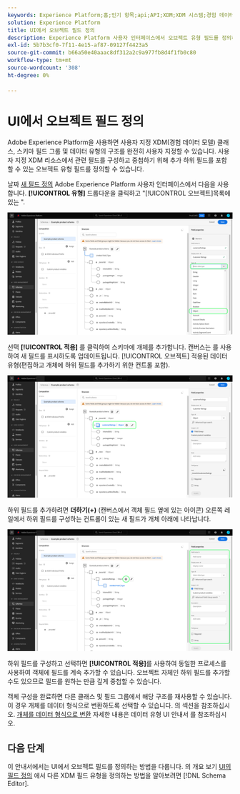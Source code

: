 ```yaml
---
keywords: Experience Platform;홈;인기 항목;api;API;XDM;XDM 시스템;경험 데이터 모델;데이터 모델;ui;작업 영역;개체;필드;
solution: Experience Platform
title: UI에서 오브젝트 필드 정의
description: Experience Platform 사용자 인터페이스에서 오브젝트 유형 필드를 정의하는 방법을 알아봅니다.
exl-id: 5b7b3cf0-7f11-4e15-af87-09127f4423a5
source-git-commit: b66a50e40aaac8df312a2c9a977fb8d4f1fb0c80
workflow-type: tm+mt
source-wordcount: '308'
ht-degree: 0%

---
```


# UI에서 오브젝트 필드 정의

Adobe Experience Platform을 사용하면 사용자 지정 XDM(경험 데이터 모델) 클래스, 스키마 필드 그룹 및 데이터 유형의 구조를 완전히 사용자 지정할 수 있습니다. 사용자 지정 XDM 리소스에서 관련 필드를 구성하고 중첩하기 위해 추가 하위 필드를 포함할 수 있는 오브젝트 유형 필드를 정의할 수 있습니다.

날짜 [새 필드 정의](./overview.md#define) Adobe Experience Platform 사용자 인터페이스에서 다음을 사용합니다. **[!UICONTROL 유형]** 드롭다운을 클릭하고 &quot;[!UICONTROL 오브젝트]목록에 있는 &quot;.

![](../../images/ui/fields/special/object.png)

선택 **[!UICONTROL 적용]** 를 클릭하여 스키마에 개체를 추가합니다. 캔버스는 를 사용하여 새 필드를 표시하도록 업데이트됩니다. [!UICONTROL 오브젝트] 적용된 데이터 유형(편집하고 개체에 하위 필드를 추가하기 위한 컨트롤 포함).

![](../../images/ui/fields/special/object-applied.png)

하위 필드를 추가하려면 **더하기(+)** (캔버스에서 객체 필드 옆에 있는 아이콘) 오른쪽 레일에서 하위 필드를 구성하는 컨트롤이 있는 새 필드가 개체 아래에 나타납니다.

![](../../images/ui/fields/special/object-add-field.png)

하위 필드를 구성하고 선택하면 **[!UICONTROL 적용]**&#x200B;를 사용하여 동일한 프로세스를 사용하여 객체에 필드를 계속 추가할 수 있습니다. 오브젝트 자체인 하위 필드를 추가할 수도 있으므로 필드를 원하는 만큼 깊게 중첩할 수 있습니다.

객체 구성을 완료하면 다른 클래스 및 필드 그룹에서 해당 구조를 재사용할 수 있습니다. 이 경우 개체를 데이터 형식으로 변환하도록 선택할 수 있습니다. 의 섹션을 참조하십시오. [개체를 데이터 형식으로 변환](../resources/data-types.md#convert) 자세한 내용은 데이터 유형 UI 안내서 를 참조하십시오.

## 다음 단계

이 안내서에서는 UI에서 오브젝트 필드를 정의하는 방법을 다룹니다. 의 개요 보기 [UI의 필드 정의](./overview.md#special) 에서 다른 XDM 필드 유형을 정의하는 방법을 알아보려면 [!DNL Schema Editor].
